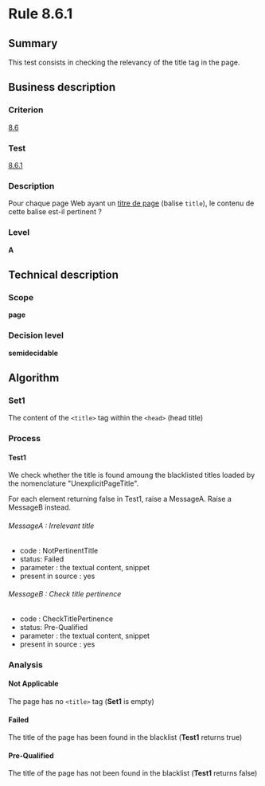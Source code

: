 # Rule 8.6.1

## Summary

This test consists in checking the relevancy of the title tag in the page.

## Business description

### Criterion

[8.6](http://references.modernisation.gouv.fr/referentiel-technique-0#crit-8-6)

### Test

[8.6.1](http://references.modernisation.gouv.fr/referentiel-technique-0#test-8-6-1)

### Description

Pour chaque page Web ayant un <a href="http://references.modernisation.gouv.fr/referentiel-technique-0#mTitrePage">titre de page</a> (balise `title`), le contenu de cette balise est-il pertinent ?

### Level

**A**

## Technical description

### Scope

**page**

### Decision level

**semidecidable**

## Algorithm

### Set1

The content of the `<title>` tag within the `<head>` (head title)

### Process

#### Test1

We check whether the title is found amoung the blacklisted titles loaded by the nomenclature "UnexplicitPageTitle". 

For each element returning false in Test1, raise a MessageA. Raise a MessageB instead.

###### MessageA : Irrelevant title

-   code : NotPertinentTitle
-   status: Failed
-   parameter : the textual content, snippet
-   present in source : yes

###### MessageB : Check title pertinence

-   code : CheckTitlePertinence
-   status: Pre-Qualified
-   parameter : the textual content, snippet
-   present in source : yes

### Analysis

####  Not Applicable

The page has no `<title>` tag (**Set1** is empty)

#### Failed

The title of the page has been found in the blacklist (**Test1** returns true)

#### Pre-Qualified

The title of the page has not been found in the blacklist (**Test1** returns false)


